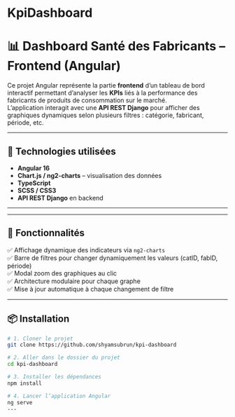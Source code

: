 # KpiDashboard

# 📊 Dashboard Santé des Fabricants – Frontend (Angular)

Ce projet Angular représente la partie **frontend** d’un tableau de bord interactif permettant d’analyser les **KPIs** liés à la performance des fabricants de produits de consommation sur le marché.  
L’application interagit avec une **API REST Django** pour afficher des graphiques dynamiques selon plusieurs filtres : catégorie, fabricant, période, etc.

---

## 🚀 Technologies utilisées

- **Angular 16**
- **Chart.js / ng2-charts** – visualisation des données
- **TypeScript**
- **SCSS / CSS3**
- **API REST Django** en backend

---


---

## 🎯 Fonctionnalités

✅ Affichage dynamique des indicateurs via `ng2-charts`  
✅ Barre de filtres pour changer dynamiquement les valeurs (catID, fabID, période)  
✅ Modal zoom des graphiques au clic  
✅ Architecture modulaire pour chaque graphe  
✅ Mise à jour automatique à chaque changement de filtre

---

## 📦 Installation

```bash
# 1. Cloner le projet
git clone https://github.com/shyamsubrun/kpi-dashboard

# 2. Aller dans le dossier du projet
cd kpi-dashboard

# 3. Installer les dépendances
npm install

# 4. Lancer l’application Angular
ng serve
---

